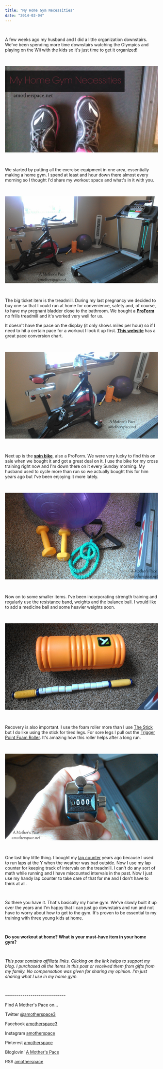```yaml
---
title: "My Home Gym Necessities"
date: "2014-03-04"
---
```


 

A few weeks ago my husband and I did a little organization downstairs. We've been spending more time downstairs watching the Olympics and playing on the Wii with the kids so it's just time to get it organized!

 

[![My Home Gym Necessities | A Mother's Pace](images/homegym.jpg)](http://amotherspace.net/wp-content/uploads/2014/03/homegym.jpg)

 

We started by putting all the exercise equipment in one area, essentially making a home gym. I spend at least and hour down there almost every morning so I thought I'd share my workout space and what's in it with you.

 

[![My Home Gym Necessities | A Mother's Pace](images/IMAG4469.jpg "My Home Gym Necessities | A Mother's Pace")](http://amotherspace.net/wp-content/uploads/2014/03/IMAG4469.jpg)

 

The big ticket item is the treadmill. During my last pregnancy we decided to buy one so that I could run at home for convenience, safety and, of course, to have my pregnant bladder close to the bathroom. We bought a **[ProForm](http://amzn.to/1ej2LQl)** no frills treadmill and it's worked very well for us.

It doesn't have the pace on the display (it only shows miles per hour) so if I need to hit a certain pace for a workout I look it up first. **[This website](http://www.hillrunner.com/training/tmillchart.php)** has a great pace conversion chart.

 

[![My Home Gym Necessities | A Mother's Pace](images/IMAG4470-1.jpg "My Home Gym Necessities | A Mother's Pace")](http://amotherspace.net/wp-content/uploads/2014/03/IMAG4470-1.jpg)

 

Next up is the **[spin bike](http://amzn.to/1fZZsCt)**, also a ProForm. We were very lucky to find this on sale when we bought it and got a great deal on it. I use the bike for my cross training right now and I'm down there on it every Sunday morning. My husband used to cycle more than run so we actually bought this for him years ago but I've been enjoying it more lately.

 

[![My Home Gym Necessities | A Mother's Pace](images/IMAG4472-1.jpg "My Home Gym Necessities | A Mother's Pace")](http://amotherspace.net/wp-content/uploads/2014/03/IMAG4472-1.jpg)

 

Now on to some smaller items. I've been incorporating strength training and regularly use the resistance band, weights and the balance ball. I would like to add a medicine ball and some heavier weights soon.

 

[![My Home Gym Necessities | A Mother's Pace](images/IMAG4471.jpg "My Home Gym Necessities | A Mother's Pace")](http://amotherspace.net/wp-content/uploads/2014/03/IMAG4471.jpg)

 

Recovery is also important. I use the foam roller more than I use [The Stick](http://amzn.to/OVlo8B) but I do like using the stick for tired legs. For sore legs I pull out the [Trigger Point Foam Roller](http://amzn.to/NOVodX). It's amazing how this roller helps after a long run.

 

[![My Home Gym Necessities | A Mother's Pace](images/IMAG4475.jpg "My Home Gym Necessities | A Mother's Pace")](http://amotherspace.net/wp-content/uploads/2014/03/IMAG4475.jpg)

 

One last tiny little thing. I bought my [lap counter](http://amzn.to/1kQSkJB) years ago because I used to run laps at the Y when the weather was bad outside. Now I use my lap counter for keeping track of intervals on the treadmill. I can't do any sort of math while running and I have miscounted intervals in the past. Now I just use my handy lap counter to take care of that for me and I don't have to think at all.

 

So there you have it. That's basically my home gym. We've slowly built it up over the years and I'm happy that I can just go downstairs and run and not have to worry about how to get to the gym. It's proven to be essential to my training with three young kids at home.

 

**Do you workout at home? What is your must-have item in your home gym?**

 

_This post contains affiliate links. Clicking on the link helps to support my blog. I purchased all the items in this post or received them from gifts from my family. No compensation was given for sharing my opinion. I'm just sharing what I use in my home gym._ 

 

\-------------------------------

Find A Mother's Pace on...

Twitter [@amotherspace3](https://twitter.com/amotherspace3)

Facebook [amotherspace3](http://facebook.com/amotherspace3)

Instagram [amotherspace](http://instagram.com/amotherspace)

Pinterest [amotherspace](http://pinterest.com/amotherspace/)

Bloglovin' [A Mother's Pace](http://www.bloglovin.com/en/blog/6680087)

RSS [amotherspace](http://feeds.feedburner.com/amotherspace)

